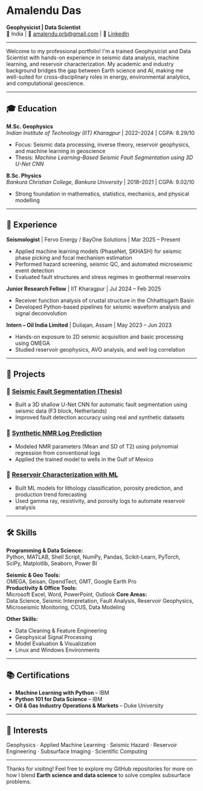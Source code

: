 # Amalendu Das  
**Geophysicist | Data Scientist**  
📍 India | 📧 amalendu.prb@gmail.com | 🔗 [LinkedIn](https://linkedin.com/in/amalendu-das-366a70215)

---

Welcome to my professional portfolio! I'm a trained Geophysicist and Data Scientist with hands-on experience in seismic data analysis, machine learning, and reservoir characterization. My academic and industry background bridges the gap between Earth science and AI, making me well-suited for cross-disciplinary roles in energy, environmental analytics, and computational geoscience.

---

## 🎓 Education

**M.Sc. Geophysics**  
*Indian Institute of Technology (IIT) Kharagpur* | 2022–2024 | CGPA: 8.29/10  
- Focus: Seismic data processing, inverse theory, reservoir geophysics, and machine learning in geoscience  
- Thesis: *Machine Learning-Based Seismic Fault Segmentation using 3D U-Net CNN*

**B.Sc. Physics**  
*Bankura Christian College, Bankura University* | 2018–2021 | CGPA: 9.02/10  
- Strong foundation in mathematics, statistics, mechanics, and physical modelling

---

## 💼 Experience

**Seismologist** | Fervo Energy / BayOne Solutions | Mar 2025 – Present  
- Applied machine learning models (PhaseNet, SKHASH) for seismic phase picking and focal mechanism estimation  
- Performed hazard screening, seismic QC, and automated microseismic event detection  
- Evaluated fault structures and stress regimes in geothermal reservoirs

**Junior Research Fellow** | IIT Kharagpur | Jul 2024 – Feb 2025  
- Receiver function analysis of crustal structure in the Chhattisgarh Basin  
- Developed Python-based pipelines for seismic waveform analysis and signal deconvolution

**Intern – Oil India Limited** | Duliajan, Assam | May 2023 – Jun 2023  
- Hands-on exposure to 2D seismic acquisition and basic processing using OMEGA  
- Studied reservoir geophysics, AVO analysis, and well log correlation

---

## 🔬 Projects

### 🔹 [Seismic Fault Segmentation (Thesis)](https://github.com/Amalendu17)
- Built a 3D shallow U-Net CNN for automatic fault segmentation using seismic data (F3 block, Netherlands)  
- Improved fault detection accuracy using real and synthetic datasets  

### 🔹 [Synthetic NMR Log Prediction](https://github.com/Amalendu17/Synthetic_NMR_Develop.git)
- Modeled NMR parameters (Mean and SD of T2) using polynomial regression from conventional logs  
- Applied the trained model to wells in the Gulf of Mexico

### 🔹 [Reservoir Characterization with ML](https://github.com/Amalendu17/Reservoir_Characterization_ML.git)
- Built ML models for lithology classification, porosity prediction, and production trend forecasting  
- Used gamma ray, resistivity, and porosity logs to automate reservoir analysis

---

## 🛠️ Skills

**Programming & Data Science:**  
Python, MATLAB, Shell Script, NumPy, Pandas, Scikit-Learn, PyTorch, SciPy, Matplotlib, Seaborn, Power BI  

**Seismic & Geo Tools:**  
OMEGA, Seisan, OpendTect, GMT, Google Earth Pro  
**Productivity & Office Tools:**  
Microsoft Excel, Word, PowerPoint, Outlook
**Core Areas:**  
Data Science, Seismic Interpretation, Fault Analysis, Reservoir Geophysics, Microseismic Monitoring, CCUS, Data Modeling  

**Other Skills:**  
- Data Cleaning & Feature Engineering  
- Geophysical Signal Processing  
- Model Evaluation & Visualization  
- Linux and Windows Environments

---

## 📚 Certifications

- **Machine Learning with Python** – IBM  
- **Python 101 for Data Science** – IBM  
- **Oil & Gas Industry Operations & Markets** – Duke University

---

## 🧭 Interests

Geophysics · Applied Machine Learning · Seismic Hazard · Reservoir Engineering · Subsurface Imaging · Scientific Computing

---

Thanks for visiting! Feel free to explore my GitHub repositories for more on how I blend **Earth science and data science** to solve complex subsurface problems.
